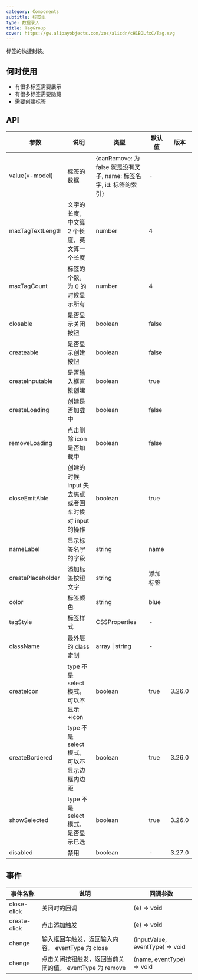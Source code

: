 ```yaml
---
category: Components
subtitle: 标签组
type: 数据录入
title: TagGroup
cover: https://gw.alipayobjects.com/zos/alicdn/cH1BOLfxC/Tag.svg
---
```


标签的快捷封装。

## 何时使用

- 有很多标签需要展示
- 有很多标签需要隐藏
- 需要创建标签

## API

| 参数 | 说明 | 类型 | 默认值 | 版本 |
| --- | --- | --- | --- | --- |
| value(v-model) | 标签的数据 | {canRemove: 为 false 就是没有叉子, name: 标签名字, id: 标签的索引} | - |  |
| maxTagTextLength | 文字的长度，中文算 2 个长度，英文算一个长度 | number | 4 |  |
| maxTagCount | 标签的个数，为 0 的时候显示所有 | number | 4 |  |
| closable | 是否显示关闭按钮 | boolean | false |  |
| createable | 是否显示创建按钮 | boolean | false |  |
| createInputable | 是否输入框直接创建 | boolean | true |  |
| createLoading | 创建是否加载中 | boolean | false |  |
| removeLoading | 点击删除 icon 是否加载中 | boolean | false |  |
| closeEmitAble | 创建的时候 input 失去焦点或者回车时候对 input 的操作 | boolean | true |  |
| nameLabel | 显示标签名字的字段 | string | name |  |
| createPlaceholder | 添加标签按钮文字 | string | 添加标签 |  |
| color | 标签颜色 | string | blue |  |
| tagStyle | 标签样式 | CSSProperties | - |  |
| className | 最外层的 class 定制 | array \| string | - |  |
| createIcon | type 不是 select 模式，可以不显示+icon | boolean | true | 3.26.0 |
| createBordered | type 不是 select 模式，可以不显示边框内边距 | boolean | true | 3.26.0 |
| showSelected | type 不是 select 模式，是否显示已选 | boolean | true | 3.26.0 |
| disabled | 禁用 | boolean | - | 3.27.0 |

## 事件

| 事件名称 | 说明 | 回调参数 |
| --- | --- | --- |
| close-click | 关闭时的回调 | (e) => void |
| create-click | 点击添加触发 | (e) => void |
| change | 输入框回车触发，返回输入内容， eventType 为 close | (inputValue, eventType) => void |
| change | 点击关闭按钮触发，返回当前关闭的值， eventType 为 remove | (name, eventType) => void |
